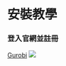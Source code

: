 # 安裝教學
### 登入官網並註冊
[Gurobi](https://www.gurobi.com/index)
![](https://github.com/wurmen/Gurobi-Python/blob/master/%E5%AE%89%E8%A3%9D%E4%B8%A6%E8%A8%BB%E5%86%8A.png)
